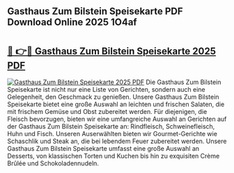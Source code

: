 ## Gasthaus Zum Bilstein Speisekarte PDF Download Online 2025 1O4af

# <h2><a href="http://gcd14ye.nevu.top/?p=Gasthaus+Zum+Bilstein+Speisekarte">🔗 👉🔴 Gasthaus Zum Bilstein Speisekarte 2025 PDF</a></h2>

[![Gasthaus Zum Bilstein Speisekarte 2025 PDF](https://i.imgur.com/dBaPXMq.png)](http://gcd14ye.nevu.top/?p=Gasthaus+Zum+Bilstein+Speisekarte)
Die Gasthaus Zum Bilstein Speisekarte ist nicht nur eine Liste von Gerichten, sondern auch eine Gelegenheit, den Geschmack zu genießen. Unsere Gasthaus Zum Bilstein Speisekarte bietet eine große Auswahl an leichten und frischen Salaten, die mit frischem Gemüse und Obst zubereitet werden. Für diejenigen, die Fleisch bevorzugen, bieten wir eine umfangreiche Auswahl an Gerichten auf der Gasthaus Zum Bilstein Speisekarte an: Rindfleisch, Schweinefleisch, Huhn und Fisch. Unseren Auserwählten bieten wir Gourmet-Gerichte wie Schaschlik und Steak an, die bei lebendem Feuer zubereitet werden. Unsere Gasthaus Zum Bilstein Speisekarte umfasst eine große Auswahl an Desserts, von klassischen Torten und Kuchen bis hin zu exquisiten Crème Brûlée und Schokoladennudeln.
